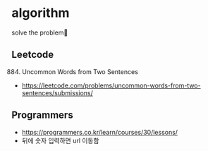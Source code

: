# algorithm

solve the problem👿

## Leetcode

884. Uncommon Words from Two Sentences

- https://leetcode.com/problems/uncommon-words-from-two-sentences/submissions/

## Programmers

- https://programmers.co.kr/learn/courses/30/lessons/
- 뒤에 숫자 입력하면 url 이동함
